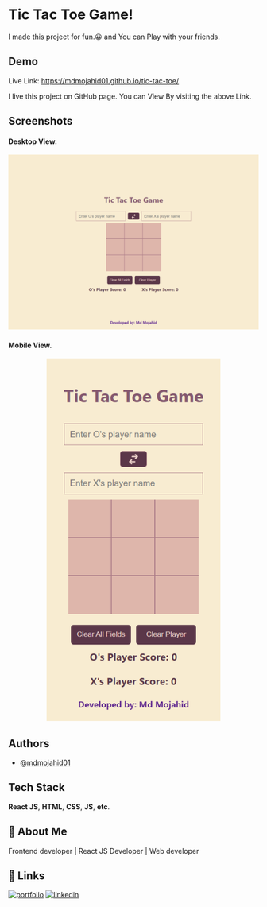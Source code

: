 
# Tic Tac Toe Game!

I made this project for fun.😀 and You can Play with your friends.

## Demo

Live Link: https://mdmojahid01.github.io/tic-tac-toe/

I live this project on GitHub page. You can View By visiting the above Link.
## Screenshots
#### Desktop View.
![App Screenshot](https://raw.githubusercontent.com/mdmojahid01/tic-tac-toe/gh-pages/1.png)
#### Mobile View.
<p align="center">
  <img src="https://raw.githubusercontent.com/mdmojahid01/tic-tac-toe/gh-pages/2.png" width="350" title="hover text">
</p>

## Authors

- [@mdmojahid01](https://www.github.com/mdmojahid01)


## Tech Stack

 **React JS**, **HTML**, **CSS**, **JS**, **etc**.


## 🚀 About Me

Frontend developer | React JS Developer | Web developer


## 🔗 Links
[![portfolio](https://img.shields.io/badge/my_portfolio-000?style=for-the-badge&logo=ko-fi&logoColor=white)](https://mdmojahid.netlify.app/)
[![linkedin](https://img.shields.io/badge/linkedin-0A66C2?style=for-the-badge&logo=linkedin&logoColor=white)](https://www.linkedin.com/in/mdmojahid01)


